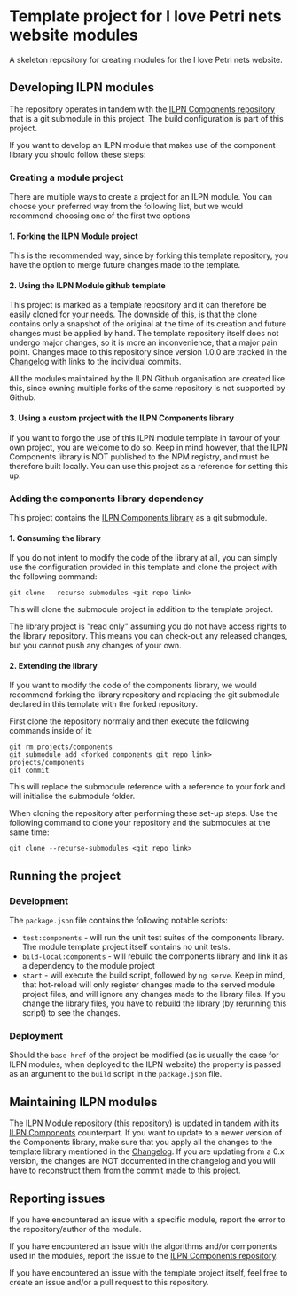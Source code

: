 # Template project for I love Petri nets website modules

A skeleton repository for creating modules for the I love Petri nets website.

## Developing ILPN modules

The repository operates in tandem with the [ILPN Components repository](https://github.com/ILPN/ILPN-Components) that is a git submodule in this project. The build configuration is part of this project.

If you want to develop an ILPN module that makes use of the component library you should follow these steps:

### Creating a module project

There are multiple ways to create a project for an ILPN module. You can choose your preferred way from the following list, but we would recommend choosing one of the first two options

#### 1. Forking the ILPN Module project

This is the recommended way, since by forking this template repository, you have the option to merge future changes made to the template.

#### 2. Using the ILPN Module github template

This project is marked as a template repository and it can therefore be easily cloned for your needs.
The downside of this, is that the clone contains only a snapshot of the original at the time of its creation and future changes must be applied by hand.
The template repository itself does not undergo major changes, so it is more an inconvenience, that a major pain point.
Changes made to this repository since version 1.0.0 are tracked in the [Changelog](./CHANGELOG.md) with links to the individual commits.

All the modules maintained by the ILPN Github organisation are created like this, since owning multiple forks of the same repository is not supported by Github.

#### 3. Using a custom project with the ILPN Components library

If you want to forgo the use of this ILPN module template in favour of your own project, you are welcome to do so.
Keep in mind however, that the ILPN Components library is NOT published to the NPM registry, and must be therefore built locally.
You can use this project as a reference for setting this up.

### Adding the components library dependency

This project contains the [ILPN Components library](https://github.com/ILPN/ILPN-Components) as a git submodule.

#### 1. Consuming the library

If you do not intent to modify the code of the library at all, you can simply use the configuration provided in this template and clone the project with the following command:

```
git clone --recurse-submodules <git repo link>
```

This will clone the submodule project in addition to the template project.

The library project is "read only" assuming you do not have access rights to the library repository. This means you can check-out any released changes, but you cannot push any changes of your own.

#### 2. Extending the library

If you want to modify the code of the components library, we would recommend forking the library repository and replacing the git submodule declared in this template with the forked repository.

First clone the repository normally and then execute the following commands inside of it:

```
git rm projects/components
git submodule add <forked components git repo link> projects/components
git commit
```

This will replace the submodule reference with a reference to your fork and will initialise the submodule folder.

When cloning the repository after performing these set-up steps. Use the following command to clone your repository and the submodules at the same time:

```
git clone --recurse-submodules <git repo link>
```

## Running the project

### Development

The `package.json` file contains the following notable scripts:

- `test:components` - will run the unit test suites of the components library. The module template project itself contains no unit tests.
- `bild-local:components` - will rebuild the components library and link it as a dependency to the module project
- `start` - will execute the build script, followed by `ng serve`. Keep in mind, that hot-reload will only register changes made to the served module project files, and will ignore any changes made to the library files. If you change the library files, you have to rebuild the library (by rerunning this script) to see the changes.

### Deployment

Should the `base-href` of the project be modified (as is usually the case for ILPN modules, when deployed to the ILPN website) the property is passed as an argument to the `build` script in the `package.json` file.

## Maintaining ILPN modules

The ILPN Module repository (this repository) is updated in tandem with its [ILPN Components](https://github.com/ILPN/ILPN-Components) counterpart.
If you want to update to a newer version of the Components library, make sure that you apply all the changes to the template library mentioned in the [Changelog](./CHANGELOG.md).
If you are updating from a 0.x version, the changes are NOT documented in the changelog and you will have to reconstruct them from the commit made to this project.

## Reporting issues

If you have encountered an issue with a specific module, report the error to the repository/author of the module.

If you have encountered an issue with the algorithms and/or components used in the modules, report the issue to the [ILPN Components repository](https://github.com/ILPN/ILPN-Components).

If you have encountered an issue with the template project itself, feel free to create an issue and/or a pull request to this repository.
